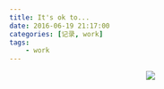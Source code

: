 ```yaml
---
title: It's ok to...
date: 2016-06-19 21:17:00
categories: [记录, work]
tags:
	- work
---
```


<div align="center"><img src="http://7xudaf.com1.z0.glb.clouddn.com/work_rules.png" /></div>
